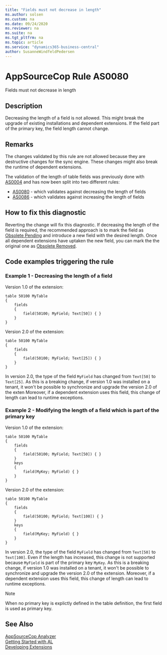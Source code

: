 ```yaml
---
title: "Fields must not decrease in length"
ms.author: solsen
ms.custom: na
ms.date: 09/24/2020
ms.reviewer: na
ms.suite: na
ms.tgt_pltfrm: na
ms.topic: article
ms.service: "dynamics365-business-central"
author: SusanneWindfeldPedersen
---
```

[//]: # (START>DO_NOT_EDIT)
[//]: # (IMPORTANT:Do not edit any of the content between here and the END>DO_NOT_EDIT.)
[//]: # (Any modifications should be made in the .xml files in the ModernDev repo.)
# AppSourceCop Rule AS0080
Fields must not decrease in length  

## Description
Decreasing the length of a field is not allowed. This might break the upgrade of existing installations and dependent extensions. If the field part of the primary key, the field length cannot change.

[//]: # (IMPORTANT: END>DO_NOT_EDIT)

## Remarks

The changes validated by this rule are not allowed because they are destructive changes for the sync engine.
These changes might also break the runtime of dependent extensions.

The validation of the length of table fields was previously done with [AS0004](appsourcecop-as0004-fieldtypechangenotallowed.md) and has now been split into two different rules:
- [AS0080](appsourcecop-as0080-fieldlengthdecreasenotallowed.md) - which validates against decreasing the length of fields
- [AS0086](appsourcecop-as0086-fieldlengthincreasenotallowed.md) - which validates against increasing the length of fields

## How to fix this diagnostic

Reverting the change will fix this diagnostic. If decreasing the length of the field is required, the recommended approach is to mark the field as [Obsolete Pending](../properties/devenv-obsoletestate-property.md) and introduce a new field with the desired length.
Once all dependent extensions have uptaken the new field, you can mark the the original one as [Obsolete Removed](../properties/devenv-obsoletestate-property.md).


## Code examples triggering the rule

### Example 1 - Decreasing the length of a field

Version 1.0 of the extension:
```
table 50100 MyTable
{
    fields
    {
        field(50100; MyField; Text[50]) { }
    }
}
```

Version 2.0 of the extension:
```
table 50100 MyTable
{
    fields
    {
        field(50100; MyField; Text[25]) { }
    }
}
```

In version 2.0, the type of the field `MyField` has changed from `Text[50]` to `Text[25]`. 
As this is a breaking change, if version 1.0 was installed on a tenant, it won't be possible to synchronize and upgrade the version 2.0 of the exten
Moreover, if a dependent extension uses this field, this change of length can lead to runtime exceptions.

### Example 2 - Modifying the length of a field which is part of the primary key

Version 1.0 of the extension:
```
table 50100 MyTable
{
    fields
    {
        field(50100; MyField; Text[50]) { }
    }
    keys
    {
        field(MyKey; MyField) { }
    }
}
```

Version 2.0 of the extension:
```
table 50100 MyTable
{
    fields
    {
        field(50100; MyField; Text[100]) { }
    }
    keys
    {
        field(MyKey; MyField) { }
    }
}
```

In version 2.0, the type of the field `MyField` has changed from `Text[50]` to `Text[100]`. Even if the length has increased, this change is not supported because `MyField` is part of the primary key `MyKey`. 
As this is a breaking change, if version 1.0 was installed on a tenant, it won't be possible to synchronize and upgrade the version 2.0 of the extension. 
Moreover, if a dependent extension uses this field, this change of length can lead to runtime exceptions.

> [!NOTE]  
> When no primary key is explictly defined in the table definition, the first field is used as primary key.

## See Also  
[AppSourceCop Analyzer](appsourcecop.md)  
[Getting Started with AL](../devenv-get-started.md)  
[Developing Extensions](../devenv-dev-overview.md)  